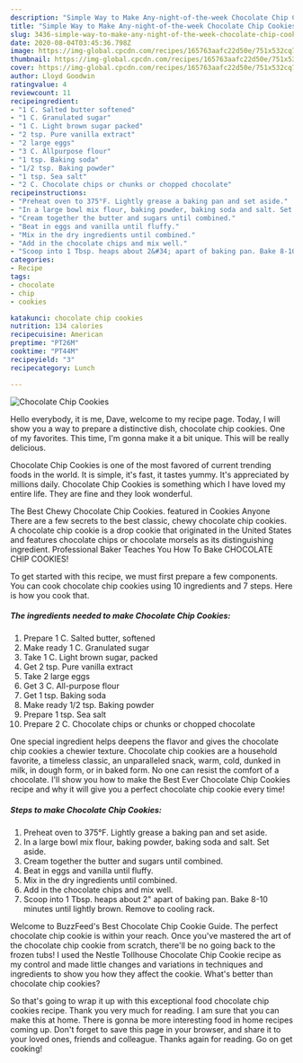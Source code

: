 ```yaml
---
description: "Simple Way to Make Any-night-of-the-week Chocolate Chip Cookies"
title: "Simple Way to Make Any-night-of-the-week Chocolate Chip Cookies"
slug: 3436-simple-way-to-make-any-night-of-the-week-chocolate-chip-cookies
date: 2020-08-04T03:45:36.798Z
image: https://img-global.cpcdn.com/recipes/165763aafc22d50e/751x532cq70/chocolate-chip-cookies-recipe-main-photo.jpg
thumbnail: https://img-global.cpcdn.com/recipes/165763aafc22d50e/751x532cq70/chocolate-chip-cookies-recipe-main-photo.jpg
cover: https://img-global.cpcdn.com/recipes/165763aafc22d50e/751x532cq70/chocolate-chip-cookies-recipe-main-photo.jpg
author: Lloyd Goodwin
ratingvalue: 4
reviewcount: 11
recipeingredient:
- "1 C. Salted butter softened"
- "1 C. Granulated sugar"
- "1 C. Light brown sugar packed"
- "2 tsp. Pure vanilla extract"
- "2 large eggs"
- "3 C. Allpurpose flour"
- "1 tsp. Baking soda"
- "1/2 tsp. Baking powder"
- "1 tsp. Sea salt"
- "2 C. Chocolate chips or chunks or chopped chocolate"
recipeinstructions:
- "Preheat oven to 375°F. Lightly grease a baking pan and set aside."
- "In a large bowl mix flour, baking powder, baking soda and salt. Set aside."
- "Cream together the butter and sugars until combined."
- "Beat in eggs and vanilla until fluffy."
- "Mix in the dry ingredients until combined."
- "Add in the chocolate chips and mix well."
- "Scoop into 1 Tbsp. heaps about 2&#34; apart of baking pan. Bake 8-10 minutes until lightly brown. Remove to cooling rack."
categories:
- Recipe
tags:
- chocolate
- chip
- cookies

katakunci: chocolate chip cookies 
nutrition: 134 calories
recipecuisine: American
preptime: "PT26M"
cooktime: "PT44M"
recipeyield: "3"
recipecategory: Lunch

---
```



![Chocolate Chip Cookies](https://img-global.cpcdn.com/recipes/165763aafc22d50e/751x532cq70/chocolate-chip-cookies-recipe-main-photo.jpg)

Hello everybody, it is me, Dave, welcome to my recipe page. Today, I will show you a way to prepare a distinctive dish, chocolate chip cookies. One of my favorites. This time, I'm gonna make it a bit unique. This will be really delicious.

Chocolate Chip Cookies is one of the most favored of current trending foods in the world. It is simple, it's fast, it tastes yummy. It's appreciated by millions daily. Chocolate Chip Cookies is something which I have loved my entire life. They are fine and they look wonderful.

The Best Chewy Chocolate Chip Cookies. featured in Cookies Anyone There are a few secrets to the best classic, chewy chocolate chip cookies. A chocolate chip cookie is a drop cookie that originated in the United States and features chocolate chips or chocolate morsels as its distinguishing ingredient. Professional Baker Teaches You How To Bake CHOCOLATE CHIP COOKIES!


To get started with this recipe, we must first prepare a few components. You can cook chocolate chip cookies using 10 ingredients and 7 steps. Here is how you cook that.

<!--inarticleads1-->

##### The ingredients needed to make Chocolate Chip Cookies:

1. Prepare 1 C. Salted butter, softened
1. Make ready 1 C. Granulated sugar
1. Take 1 C. Light brown sugar, packed
1. Get 2 tsp. Pure vanilla extract
1. Take 2 large eggs
1. Get 3 C. All-purpose flour
1. Get 1 tsp. Baking soda
1. Make ready 1/2 tsp. Baking powder
1. Prepare 1 tsp. Sea salt
1. Prepare 2 C. Chocolate chips or chunks or chopped chocolate


One special ingredient helps deepens the flavor and gives the chocolate chip cookies a chewier texture. Chocolate chip cookies are a household favorite, a timeless classic, an unparalleled snack, warm, cold, dunked in milk, in dough form, or in baked form. No one can resist the comfort of a chocolate. I&#39;ll show you how to make the Best Ever Chocolate Chip Cookies recipe and why it will give you a perfect chocolate chip cookie every time! 

<!--inarticleads2-->

##### Steps to make Chocolate Chip Cookies:

1. Preheat oven to 375°F. Lightly grease a baking pan and set aside.
1. In a large bowl mix flour, baking powder, baking soda and salt. Set aside.
1. Cream together the butter and sugars until combined.
1. Beat in eggs and vanilla until fluffy.
1. Mix in the dry ingredients until combined.
1. Add in the chocolate chips and mix well.
1. Scoop into 1 Tbsp. heaps about 2&#34; apart of baking pan. Bake 8-10 minutes until lightly brown. Remove to cooling rack.


Welcome to BuzzFeed&#39;s Best Chocolate Chip Cookie Guide. The perfect chocolate chip cookie is within your reach. Once you&#39;ve mastered the art of the chocolate chip cookie from scratch, there&#39;ll be no going back to the frozen tubs! I used the Nestle Tollhouse Chocolate Chip Cookie recipe as my control and made little changes and variations in techniques and ingredients to show you how they affect the cookie. What&#39;s better than chocolate chip cookies? 

So that's going to wrap it up with this exceptional food chocolate chip cookies recipe. Thank you very much for reading. I am sure that you can make this at home. There is gonna be more interesting food in home recipes coming up. Don't forget to save this page in your browser, and share it to your loved ones, friends and colleague. Thanks again for reading. Go on get cooking!
